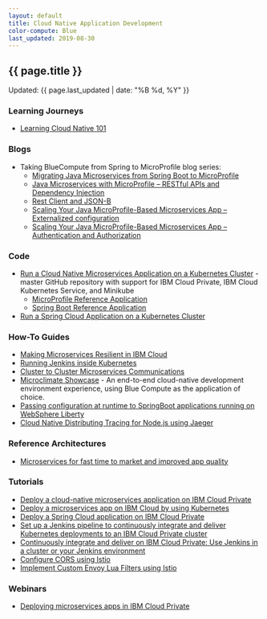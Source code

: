 ```yaml
---
layout: default
title: Cloud Native Application Development
color-compute: Blue
last_updated: 2019-08-30
---
```


## {{ page.title }}

Updated: {{ page.last_updated | date: "%B %d, %Y" }}

### Learning Journeys
- [Learning Cloud Native 101](https://ibm-cloud-architecture.github.io/learning-cloudnative-101)

### Blogs

- Taking BlueCompute from Spring to MicroProfile blog series:
  - [Migrating Java Microservices from Spring Boot to MicroProfile](https://www.ibm.com/blogs/bluemix/2018/09/migrate-java-microservices-from-spring-to-microprofile-p1/)
  - [Java Microservices with MicroProfile – RESTful APIs and Dependency Injection](https://www.ibm.com/blogs/bluemix/2018/10/migrate-java-microservices-from-spring-to-microprofile-p2/)
  - [Rest Client and JSON-B](https://www.ibm.com/blogs/bluemix/2018/10/migrate-java-microservices-from-spring-to-microprofile-p3/)
  - [Scaling Your Java MicroProfile-Based Microservices App – Externalized configuration](https://www.ibm.com/blogs/bluemix/2018/10/migrate-java-microservices-from-spring-to-microprofile-p4a/)
  - [Scaling Your Java MicroProfile-Based Microservices App – Authentication and Authorization](https://www.ibm.com/blogs/bluemix/2018/11/migrate-java-microservices-from-spring-to-microprofile-p4b/)

### Code

- [Run a Cloud Native Microservices Application on a Kubernetes Cluster](https://github.com/ibm-cloud-architecture/refarch-cloudnative-kubernetes) - master GitHub repository with support for IBM Cloud Private, IBM Cloud Kubernetes Service, and Minikube
  - [MicroProfile Reference Application](https://github.com/ibm-cloud-architecture/refarch-cloudnative-kubernetes/tree/microprofile)
  - [Spring Boot Reference Application](https://github.com/ibm-cloud-architecture/refarch-cloudnative-kubernetes/tree/spring)
- [Run a Spring Cloud Application on a Kubernetes Cluster](https://github.com/ibm-cloud-architecture/refarch-cloudnative-spring)


### How-To Guides

- [Making Microservices Resilient in IBM Cloud](https://github.com/ibm-cloud-architecture/refarch-cloudnative-resiliency/tree/master)
- [Running Jenkins inside Kubernetes](https://github.com/ibm-cloud-architecture/refarch-cloudnative-devops-kubernetes)
- [Cluster to Cluster Microservices Communications](https://github.com/ibm-cloud-architecture/refarch-cloudnative-kubernetes/tree/spring/docs/cluster-to-cluster)
- [Microclimate Showcase](https://github.com/ibm-cloud-architecture/refarch-cloudnative-bluecompute-microclimate) - An end-to-end cloud-native development environment experience, using Blue Compute as the application of choice.
- [Passing configuration at runtime to SpringBoot applications running on WebSphere Liberty](https://github.com/ibm-cloud-architecture/refarch-cloudnative-kubernetes/tree/spring/docs/spring-on-liberty)
- [Cloud Native Distributing Tracing for Node.js using Jaeger](https://github.com/ibm-cloud-architecture/tutorial-jaeger-istio-tracing-nodejs)


### Reference Architectures

- [Microservices for fast time to market and improved app quality](https://www.ibm.com/devops/method/content/architecture/microservices/0_0)


### Tutorials

- [Deploy a cloud-native microservices application on IBM Cloud Private](https://www.ibm.com/cloud/garage/tutorials/cloudnative-microservices-cloud-private)
- [Deploy a microservices app on IBM Cloud by using Kubernetes](https://www.ibm.com/cloud/garage/tutorials/microservices-app-on-kubernetes)
- [Deploy a Spring Cloud application on IBM Cloud Private](https://www.ibm.com/cloud/garage/tutorials/cloud-private-spring-cloud)
- [Set up a Jenkins pipeline to continuously integrate and deliver Kubernetes deployments to an IBM Cloud Private cluster](https://www.ibm.com/cloud/garage/tutorials/cloud-private-jenkins-pipeline)
- [Continuously integrate and deliver on IBM Cloud Private: Use Jenkins in a cluster or your Jenkins environment](https://www.ibm.com/cloud/garage/dte/tutorial/set-jenkins-pipeline-continuously-integrate-and-deliver-kubernetes-deployments-ibm-cloud)
- [Configure CORS using Istio](https://github.com/ibm-cloud-architecture/tutorial-istio-cors)
- [Implement Custom Envoy Lua Filters using Istio ](https://github.com/ibm-cloud-architecture/tutorial-istio-envoy-lua-filters)



### Webinars

- [Deploying microservices apps in IBM Cloud Private](https://www.ibm.com/blogs/bluemix/2018/01/webinar-deploying-microservices-application-in-ibm-cloud-private/)
